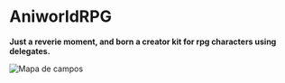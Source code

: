 AniworldRPG
============
**Just a reverie moment, and born a creator kit for rpg characters using delegates.**

![Mapa de campos](https://raw.githubusercontent.com/AnisanWesley/anisan-core/master/images/anisan-games/rpgcreator_sample.jpg)
